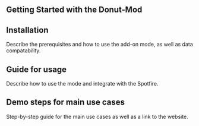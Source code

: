 ## Getting Started with the Donut-Mod

## Installation

Describe the prerequisites and how to use the add-on mode, as well as data compatability.

## Guide for usage

Describe how to use the mode and integrate with the Spotfire.

## Demo steps for main use cases

Step-by-step guide for the main use cases as well as a link to the website.